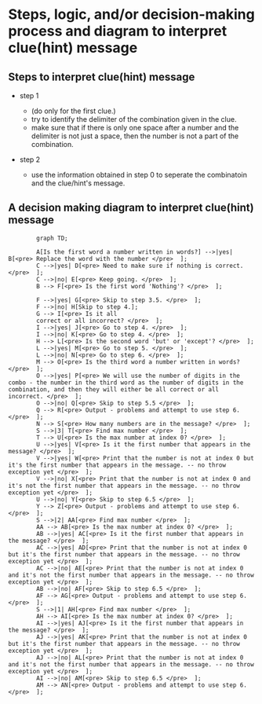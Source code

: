 # Steps, logic, and/or decision-making process and diagram to interpret clue(hint) message

<!-- steps required to interpret the clue/hint's message - create a section steps using the following template: -->

## Steps to interpret clue(hint) message
<!-- create a list with syntax: step number. step description. -->
- step 1 
    - (do only for the first clue.)
    - try to identify the delimiter of the combination given in the clue.
    - make sure that if there is only one space after a number and the delimiter is not just a space, then the number is not a part of the combination.

- step 2
    - use the information obtained in step 0 to seperate the combinatoin and the clue/hint's message.
    
<!-- now come a sub-decision making prosess - to interpret the clue/hint's message -->

## A decision making diagram to interpret clue(hint) message
<!-- 
if first index of the message is a number, then skeip to step 6.

Step 1. Check if the first word of the message is a number written in words (e.g. one, two, three, etc.)
    - if yes, then repalce the word with the number.
    - if no, then skip to step 2.

Step 2. check if the first word is 'Nothing'
    - if yes, need to make sure if nothing is correct and go to step 3.5. 
    - if no, just keep going.

Step 3. if the first word is 'All'
    - if yes, skip to step 3.5. 
    - if no, then skip to step 4.

Step 3.5. check if it's all correct or all incorrect
    - if yes, then go to step 4.
    - if no, then go to step 4. 

Step 4. check if the second word is 'but' or 'except'
    - if either is in, go to step 5.
    - if neither is in, then go to step 6.

Step 5. check if the third word is a number written in words (e.g. one, two, three, etc.)
    - if yes, we will use the number of digits in the combo - the number in the third word as the number of digits in the combination, and then they will either be all correct or all incorrect.
    - if no, then skip to step 5.5

Step 5.5. output - problems and attempt to use step 6.
 
Step 6. check how many numbers are in the message - example of a message with 2 numbers '2.... 1....'
    - if 3 numbers, 
        - find max number 
            - for debug: if not at index 0
                - check if it's the first number that appears in the message
                    - if yes, print that the number is not at index 0 but it's the first number that appears in the message. -- no throw exception yet
                    - if no, print that the number is not at index 0 and it's not the first number that appears in the message. -- no throw exception yet
            - make sure the 2 other numbers add up to the max number
                - if yes, then max means the number of correct digits in the combination, and the other 2 numbers mean the number of digits that are correct and are correctly placed and the number of digits that are correct but are not correctly placed. now we need to identify which is which.
                    - for now, we will assume that the first number is the number of digits that are correct and are correctly placed and the second number is the number of digits that are correct but are not correctly placed.
                - if no, then throw exception.

use <pre>  to warp the text in the decision making diagram.
example: |maybe| E[<pre> A text that needs to be wrapped to another line </pre>  ];

-->


```mermaid
        graph TD;

        A[Is the first word a number written in words?] -->|yes| B[<pre> Replace the word with the number </pre>  ];
        C -->|yes| D[<pre> Need to make sure if nothing is correct. </pre>  ];
        C -->|no| E[<pre> Keep going. </pre>  ];
        B --> F[<pre> Is the first word 'Nothing'? </pre>  ];

        F -->|yes| G[<pre> Skip to step 3.5. </pre>  ];
        F -->|no| H[Skip to step 4.];
        G --> I[<pre> Is it all
        correct or all incorrect? </pre>  ];
        I -->|yes| J[<pre> Go to step 4. </pre>  ];
        I -->|no| K[<pre> Go to step 4. </pre>  ];
        H --> L[<pre> Is the second word 'but' or 'except'? </pre>  ];
        L -->|yes| M[<pre> Go to step 5. </pre>  ];
        L -->|no| N[<pre> Go to step 6. </pre>  ];
        M --> O[<pre> Is the third word a number written in words? </pre>  ];
        O -->|yes| P[<pre> We will use the number of digits in the combo - the number in the third word as the number of digits in the combination, and then they will either be all correct or all incorrect. </pre>  ];
        O -->|no| Q[<pre> Skip to step 5.5 </pre>  ];
        Q --> R[<pre> Output - problems and attempt to use step 6. </pre>  ];
        N --> S[<pre> How many numbers are in the message? </pre>  ];
        S -->|3| T[<pre> Find max number </pre>  ];
        T --> U[<pre> Is the max number at index 0? </pre>  ];
        U -->|yes| V[<pre> Is it the first number that appears in the message? </pre>  ];
        V -->|yes| W[<pre> Print that the number is not at index 0 but it's the first number that appears in the message. -- no throw exception yet </pre>  ];
        V -->|no| X[<pre> Print that the number is not at index 0 and it's not the first number that appears in the message. -- no throw exception yet </pre>  ];
        U -->|no| Y[<pre> Skip to step 6.5 </pre>  ];
        Y --> Z[<pre> Output - problems and attempt to use step 6. </pre>  ];
        S -->|2| AA[<pre> Find max number </pre>  ];
        AA --> AB[<pre> Is the max number at index 0? </pre>  ];
        AB -->|yes| AC[<pre> Is it the first number that appears in the message? </pre>  ];
        AC -->|yes| AD[<pre> Print that the number is not at index 0 but it's the first number that appears in the message. -- no throw exception yet </pre>  ];
        AC -->|no| AE[<pre> Print that the number is not at index 0 and it's not the first number that appears in the message. -- no throw exception yet </pre>  ];
        AB -->|no| AF[<pre> Skip to step 6.5 </pre>  ];
        AF --> AG[<pre> Output - problems and attempt to use step 6. </pre>  ];
        S -->|1| AH[<pre> Find max number </pre>  ];
        AH --> AI[<pre> Is the max number at index 0? </pre>  ];
        AI -->|yes| AJ[<pre> Is it the first number that appears in the message? </pre>  ];
        AJ -->|yes| AK[<pre> Print that the number is not at index 0 but it's the first number that appears in the message. -- no throw exception yet </pre>  ];
        AJ -->|no| AL[<pre> Print that the number is not at index 0 and it's not the first number that appears in the message. -- no throw exception yet </pre>  ];
        AI -->|no| AM[<pre> Skip to step 6.5 </pre>  ];
        AM --> AN[<pre> Output - problems and attempt to use step 6. </pre>  ];
```